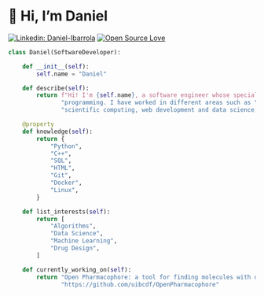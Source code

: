 #  👋 Hi, I’m Daniel
[![Linkedin: Daniel-Ibarrola](https://img.shields.io/badge/-DanielIbarrola-blue?style=flat-square&logo=Linkedin&logoColor=white&link=https://www.linkedin.com/in/d-ibarrola/)](https://www.linkedin.com/in/d-ibarrola/)
[![Open Source Love](https://badges.frapsoft.com/os/v1/open-source.svg?v=102)](https://github.com/ellerbrock/open-source-badge/)
```Python
class Daniel(SoftwareDeveloper):

    def __init__(self):
        self.name = "Daniel"

    def describe(self):
        return f"Hi! I'm {self.name}, a software engineer whose speciality is python " \
               "programming. I have worked in different areas such as " \
               "scientific computing, web development and data science."

    @property
    def knowledge(self):
        return {
            "Python",
            "C++",
            "SQL",
            "HTML",
            "Git",
            "Docker",
            "Linux",
        }

    def list_interests(self):
        return [
            "Algorithms",
            "Data Science",
            "Machine Learning",
            "Drug Design",
        ]

    def currently_working_on(self):
        return "Open Pharmacophore: a tool for finding molecules with drug-like properties " \
               "https://github.com/uibcdf/OpenPharmacophore"


```